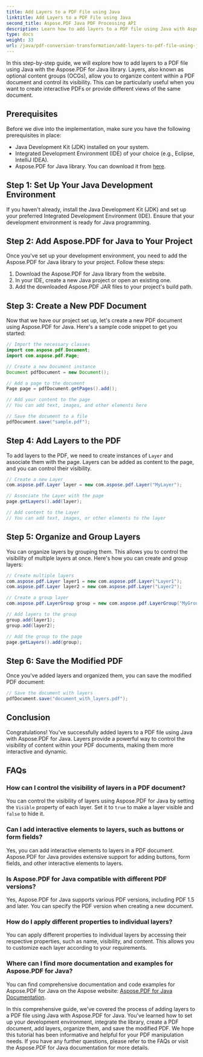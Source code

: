 ```yaml
---
title: Add Layers to a PDF File using Java
linktitle: Add Layers to a PDF File using Java
second_title: Aspose.PDF Java PDF Processing API
description: Learn how to add layers to a PDF file using Java with Aspose.PDF for Java. This step-by-step guide includes source code and covers PDF manipulation with ease.
type: docs
weight: 33
url: /java/pdf-conversion-transformation/add-layers-to-pdf-file-using-java/
---
```

In this step-by-step guide, we will explore how to add layers to a PDF file using Java with the Aspose.PDF for Java library. Layers, also known as optional content groups (OCGs), allow you to organize content within a PDF document and control its visibility. This can be particularly useful when you want to create interactive PDFs or provide different views of the same document.

## Prerequisites
Before we dive into the implementation, make sure you have the following prerequisites in place:

- Java Development Kit (JDK) installed on your system.
- Integrated Development Environment (IDE) of your choice (e.g., Eclipse, IntelliJ IDEA).
- Aspose.PDF for Java library. You can download it from [here](https://releases.aspose.com/pdf/java/).

## Step 1: Set Up Your Java Development Environment
If you haven't already, install the Java Development Kit (JDK) and set up your preferred Integrated Development Environment (IDE). Ensure that your development environment is ready for Java programming.

## Step 2: Add Aspose.PDF for Java to Your Project
Once you've set up your development environment, you need to add the Aspose.PDF for Java library to your project. Follow these steps:

1. Download the Aspose.PDF for Java library from the website.
2. In your IDE, create a new Java project or open an existing one.
3. Add the downloaded Aspose.PDF JAR files to your project's build path.

## Step 3: Create a New PDF Document
Now that we have our project set up, let's create a new PDF document using Aspose.PDF for Java. Here's a sample code snippet to get you started:

```java
// Import the necessary classes
import com.aspose.pdf.Document;
import com.aspose.pdf.Page;

// Create a new Document instance
Document pdfDocument = new Document();

// Add a page to the document
Page page = pdfDocument.getPages().add();

// Add your content to the page
// You can add text, images, and other elements here

// Save the document to a file
pdfDocument.save("sample.pdf");
```

## Step 4: Add Layers to the PDF
To add layers to the PDF, we need to create instances of `Layer` and associate them with the page. Layers can be added as content to the page, and you can control their visibility.

```java
// Create a new Layer
com.aspose.pdf.Layer layer = new com.aspose.pdf.Layer("MyLayer");

// Associate the Layer with the page
page.getLayers().add(layer);

// Add content to the Layer
// You can add text, images, or other elements to the layer
```

## Step 5: Organize and Group Layers
You can organize layers by grouping them. This allows you to control the visibility of multiple layers at once. Here's how you can create and group layers:

```java
// Create multiple layers
com.aspose.pdf.Layer layer1 = new com.aspose.pdf.Layer("Layer1");
com.aspose.pdf.Layer layer2 = new com.aspose.pdf.Layer("Layer2");

// Create a group layer
com.aspose.pdf.LayerGroup group = new com.aspose.pdf.LayerGroup("MyGroup");

// Add layers to the group
group.add(layer1);
group.add(layer2);

// Add the group to the page
page.getLayers().add(group);
```

## Step 6: Save the Modified PDF
Once you've added layers and organized them, you can save the modified PDF document:

```java
// Save the document with layers
pdfDocument.save("document_with_layers.pdf");
```

## Conclusion
Congratulations! You've successfully added layers to a PDF file using Java with Aspose.PDF for Java. Layers provide a powerful way to control the visibility of content within your PDF documents, making them more interactive and dynamic.

## FAQs

### How can I control the visibility of layers in a PDF document?
You can control the visibility of layers using Aspose.PDF for Java by setting the `Visible` property of each layer. Set it to `true` to make a layer visible and `false` to hide it.

### Can I add interactive elements to layers, such as buttons or form fields?
Yes, you can add interactive elements to layers in a PDF document. Aspose.PDF for Java provides extensive support for adding buttons, form fields, and other interactive elements to layers.

### Is Aspose.PDF for Java compatible with different PDF versions?
Yes, Aspose.PDF for Java supports various PDF versions, including PDF 1.5 and later. You can specify the PDF version when creating a new document.

### How do I apply different properties to individual layers?
You can apply different properties to individual layers by accessing their respective properties, such as name, visibility, and content. This allows you to customize each layer according to your requirements.

### Where can I find more documentation and examples for Aspose.PDF for Java?
You can find comprehensive documentation and code examples for Aspose.PDF for Java on the Aspose website: [Aspose.PDF for Java Documentation](https://reference.aspose.com/pdf/java/).


In this comprehensive guide, we've covered the process of adding layers to a PDF file using Java with Aspose.PDF for Java. You've learned how to set up your development environment, integrate the library, create a PDF document, add layers, organize them, and save the modified PDF. We hope this tutorial has been informative and helpful for your PDF manipulation needs. If you have any further questions, please refer to the FAQs or visit the Aspose.PDF for Java documentation for more details.